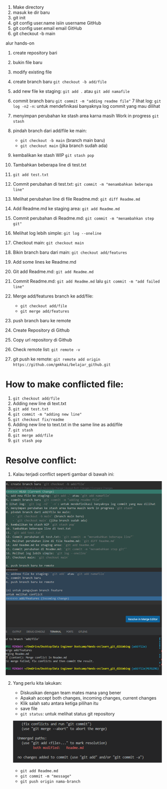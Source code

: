 1. Make directory
2. masuk ke dir baru
3. git init
4. git config user.name isiin username GitHub
5. git config user.email email GitHub
6. git checkout -b main


alur hands-on
1. create repository bari
2. bukin file baru
3. modify existing file
4. create branch baru `git checkout -b add/file`
5. add new file ke staging: `git add .` atau `git add namafile`
6. commit branch baru `git commit -m "adding readme file"`
7 lihat log: `git log -n2` `-n`: untuk mendefinikasi banyaknya log commit yang mau dilihat
8. menyimpan perubahan ke stash area karna masih Work in progress `git stash`
9. pindah branch dari add/file ke main:
    - `git checkout -b main` (branch main baru)
    - `git checkout main` (jika branch sudah ada)
10. kembalikan ke stash WIP `git stash pop`
11. Tambahkan beberapa line di test.txt
12. `git add test.txt`
13. Commit perubahan di test.txt: `git commit -m "menambahkan beberapa line"`
14. Melihat perubahan line di file Readme.md: `git diff Readme.md`
15. Add Readme.md ke staging area: `git add Readme.md`
16. Commit perubahan di Readme.md: `git commit -m "menambahkan step git"`
17. Melihat log lebih simple: `git log --oneline`
18. Checkout main: `git checkout main`
19. Bikin branch baru dari main: `git checkout add/features`
20. Add some lines ke Readme.md
21. Git add Readme.md: `git add Readme.md`
22. Commit Readme.md: `git add Readme.md` lalu `git commit -m "add failed line"`
23. Merge add/features branch ke add/file:
    - `git checkout add/file`
    - `git merge add/features`

24. push branch baru ke remote
25. Create Repository di Github
26. Copy url repository di Github
27. Check remote list: `git remote -v`
28. git push ke remote: `git remote add origin https://github.com/gmkhai/belajar_github.git`



# How to make conflicted file:
1. `git checkout add/file`
2. Adding new line di text.txt
3. `git add test.txt`
4. `git commit -m "adding new line"`
5. `git checkout fix/readme`
6. Adding new line to text.txt in the same line as add/file
7. `git stash`
8. `git merge add/file`
9. `git stash pop`


# Resolve conflict:
1. Kalau terjadi conflict seperti gambar di bawah ini:

![Screenshot 2024-09-08 125054.png](<Screenshot 2024-09-08 125054.png>)

2. Yang perlu kita lakukan:
    - Diskusikan dengan team mates mana yang bener
    - Apakah accept both changes, incoming changes, current changes
    - Klik salah satu antara ketiga pilihan itu
    - save file
    - `git status`: untuk melihat status git repository

    ![alt text](<Screenshot 2024-09-08 125246.png>)
    - `git add Readme.md`
    - `git commit -m "message"`
    - `git push origin nama-branch`
